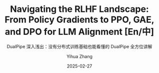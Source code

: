 ---
layout:     post_lang
title:      "Navigating the RLHF Landscape: From Policy Gradients to PPO, GAE, and DPO for LLM Alignment [En/中]"
subtitle:   "DualPipe 深入浅出：没有分布式训练基础也能看懂的 DualPipe 全方位讲解"
date:       2025-02-27
author:     "Yihua Zhang"
header-img: "img/in-post/2025-02-27-dualpipe/bg.jpg"
catalog: true
tags:
   - Efficient AI

content_en: "posts/2025-02-27-dualpipe_en.md"
content_zh: "posts/2025-02-27-dualpipe_zh.md"
---
